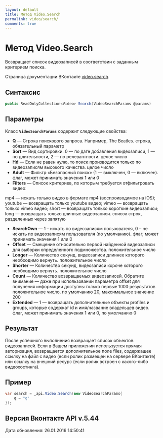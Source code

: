 ```yaml
---
layout: default
title: Метод Video.Search
permalink: video/search/
comments: true
---
```

# Метод Video.Search
Возвращает список видеозаписей в соответствии с заданным критерием поиска.

Страница документации ВКонтакте [video.search](https://vk.com/dev/video.search).

## Синтаксис
``` csharp
public ReadOnlyCollection<Video> Search(VideoSearchParams @params)
```

## Параметры
Класс **`VideoSearchParams`** содержит следующие свойства:

+ **Q** — Строка поискового запроса. Например, The Beatles. строка, обязательный параметр
+ **Sort** — Вид сортировки. 0 — по дате добавления видеозаписи, 1 — по длительности, 2 — по релевантности. целое число
+ **Hd** — Если не равен нулю, то поиск производится только по видеозаписям высокого качества. целое число
+ **Adult** — Фильтр «Безопасный поиск» (1 — выключен, 0 — включен). флаг, может принимать значения 1 или 0
+ **Filters** — Список критериев, по которым требуется отфильтровать видео: 

mp4 — искать только видео в формате mp4 (воспроиводимое на iOS); 
youtube — возвращать только youtube видео; 
vimeo — возвращать только vimeo видео; 
short — возвращать только короткие видеозаписи; 
long — возвращать только длинные видеозаписи. 
список строк, разделенных через запятую
+ **SearchOwn** — 1 – искать по видеозаписям пользователя, 0 – не искать по видеозаписям пользователя (по умолчанию). флаг, может принимать значения 1 или 0
+ **Offset** — Смещение относительно первой найденной видеозаписи для выборки определенного подмножества. положительное число
+ **Longer** — Количество секунд, видеозаписи длиннее которого необходимо вернуть. положительное число
+ **Shorter** — Количество секунд, видеозаписи короче которого необходимо вернуть. положительное число
+ **Count** — Количество возвращаемых видеозаписей. Обратите внимание — даже при использовании параметра offset для получения информации доступны только первые 1000 результатов. 
 положительное число, по умолчанию 20, максимальное значение 200
+ **Extended** — 1 — возвращать дополнительные объекты profiles и groups, которые содержат id и имя/название владельцев видео. флаг, может принимать значения 1 или 0, по умолчанию 0

## Результат
После успешного выполнения возвращает список объектов видеозаписей. 
Если в Вашем приложении используется  прямая авторизация, возвращается дополнительное поле files, содержащее ссылку на файл с видео (если ролик размещен на сервере ВКонтакте) или ссылку на внешний ресурс (если ролик встроен с какого-либо видеохостинга).

## Пример
``` csharp
var search = _api.Video.Search(new VideoSearchParams{
	q = "q"
});
```

## Версия Вконтакте API v.5.44
Дата обновления: 26.01.2016 14:50:41
